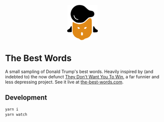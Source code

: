 <p align="center">
    <img src="https://raw.githubusercontent.com/filipemir/trump/master/public/static/img/face-orange.png" width="100px">
</p>

# The Best Words
A small sampling of Donald Trump's best words. Heavily inspired by (and indebted to)
the now defunct [They Don't Want You To Win](http://www.theydontwantyouto.win), a far funnier and less depressing
project. See it live at [the-best-words.com](http://www.the-best-words.com).

## Development

```bash
yarn i
yarn watch
```